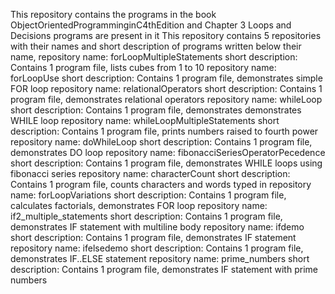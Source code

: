 This repository contains the programs in the book ObjectOrientedProgramminginC4thEdition and Chapter 3 Loops and Decisions programs are present in it
This repository contains 5 repositories with their names and short description of programs written below their name,
repository name: forLoopMultipleStatements
short description: Contains 1 program file, lists cubes from 1 to 10
repository name: forLoopUse
short description: Contains 1 program file, demonstrates simple FOR loop
repository name: relationalOperators
short description: Contains 1 program file, demonstrates  relational operators
repository name: whileLoop
short description: Contains 1 program file, demonstrates  demonstrates WHILE loop
repository name: whileLoopMultipleStatements
short description: Contains 1 program file, prints numbers raised to fourth power
repository name: doWhileLoop
short description: Contains 1 program file, demonstrates DO loop
repository name: fibonacciSeriesOperatorPecedence
short description: Contains 1 program file, demonstrates WHILE loops using fibonacci series
repository name: characterCount
short description: Contains 1 program file, counts characters and words typed in
repository name: forLoopVariations
short description: Contains 1 program file, calculates factorials, demonstrates FOR loop
repository name: if2_multiple_statements
short description: Contains 1 program file, demonstrates IF statement with multiline body
repository name: ifdemo
short description: Contains 1 program file, demonstrates IF statement
repository name: ifelsedemo
short description: Contains 1 program file, demonstrates IF..ELSE statement
repository name: prime_numbers
short description: Contains 1 program file, demonstrates IF statement with prime numbers